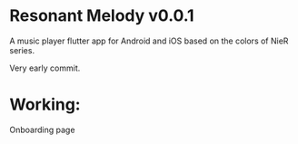 # Resonant Melody v0.0.1

A music player flutter app for Android and iOS based on the colors of NieR series. 

Very early commit.

# Working: 
Onboarding page
